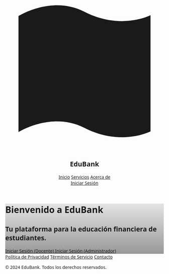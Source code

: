 <!DOCTYPE html>
<html>
  <head>
    <meta charset="UTF-8" />
    <meta name="viewport" content="width=device-width, initial-scale=1.0">
    <link rel="preconnect" href="https://fonts.gstatic.com/" crossorigin="" />
    <link
      rel="stylesheet"
      as="style"
      onload="this.rel='stylesheet'"
      href="https://fonts.googleapis.com/css2?display=swap&amp;family=Noto+Sans%3Awght%40400%3B500%3B700%3B900&amp;family=Public+Sans%3Awght%40400%3B500%3B700%3B900"
    />
    <title>EduBank</title>
    <link rel="icon" type="image/x-icon" href="data:image/x-icon;base64," />
    <script src="https://cdn.tailwindcss.com?plugins=forms,container-queries"></script>
  </head>
  <body>
    <div class="relative flex size-full min-h-screen flex-col bg-white group/design-root overflow-x-hidden" style='font-family: "Public Sans", "Noto Sans", sans-serif;'>
      <div class="layout-container flex h-full grow flex-col">
        <header class="flex items-center justify-between border-b border-solid border-b-[#f0f4f0] px-10 py-3">
          <div class="flex items-center gap-4 text-[#111811]">
            <div class="size-4">
              <svg viewBox="0 0 48 48" fill="none" xmlns="http://www.w3.org/2000/svg">
                <path
                  d="M4 42.4379C4 42.4379 14.0962 36.0744 24 41.1692C35.0664 46.8624 44 42.2078 44 42.2078L44 7.01134C44 7.01134 35.068 11.6577 24.0031 5.96913C14.0971 0.876274 4 7.27094 4 7.27094L4 42.4379Z"
                  fill="currentColor"
                ></path>
              </svg>
            </div>
            <h2 class="text-lg font-bold leading-tight tracking-[-0.015em]">EduBank</h2>
          </div>
          <div class="flex flex-1 justify-end gap-8">
            <div class="flex items-center gap-9">
              <a class="text-sm font-medium leading-normal" href="#">Inicio</a>
              <a class="text-sm font-medium leading-normal" href="#">Servicios</a>
              <a class="text-sm font-medium leading-normal" href="#">Acerca de</a>
            </div>
            <div class="flex gap-2">
              <a
                href="https://edubank.com/login"
                class="flex min-w-[84px] max-w-[480px] cursor-pointer items-center justify-center overflow-hidden rounded-full h-10 px-4 bg-[#f0f4f0] text-[#111811] text-sm font-bold leading-normal tracking-[0.015em]"
              >
                <span class="truncate">Iniciar Sesión</span>
              </a>
            </div>
          </div>
        </header>
        <div class="px-40 flex flex-1 justify-center py-5">
          <div class="layout-content-container flex flex-col max-w-[960px] flex-1">
            <div class="@container">
              <div class="@[480px]:p-4">
                <div
                  class="flex min-h-[480px] flex-col gap-6 bg-cover bg-center bg-no-repeat @[480px]:gap-8 @[480px]:rounded-xl items-center justify-center p-4"
                  style='background-image: linear-gradient(rgba(0, 0, 0, 0.1) 0%, rgba(0, 0, 0, 0.4) 100%), url("https://images.unsplash.com/photo-1519389950473-47ba0277781c?auto=format&fit=crop&w=1350&q=80");'
                >
                  <div class="flex flex-col gap-2 text-center">
                    <h1 class="text-white text-4xl font-black leading-tight tracking-[-0.033em] @[480px]:text-5xl">
                      Bienvenido a EduBank
                    </h1>
                    <h2 class="text-white text-sm font-normal leading-normal @[480px]:text-base">
                      Tu plataforma para la educación financiera de estudiantes.
                    </h2>
                  </div>
                  <div class="flex-wrap gap-3 flex justify-center">
                    <a
                      href="https://edubank.com/login-docentes"
                      class="flex min-w-[84px] max-w-[480px] cursor-pointer items-center justify-center overflow-hidden rounded-full h-10 px-4 bg-[#16ce16] text-[#111811] text-sm font-bold leading-normal tracking-[0.015em] @[480px]:h-12 @[480px]:px-5"
                    >
                      <span class="truncate">Iniciar Sesión (Docente)</span>
                    </a>
                    <a
                      href="https://edubank.com/login-admin"
                      class="flex min-w-[84px] max-w-[480px] cursor-pointer items-center justify-center overflow-hidden rounded-full h-10 px-4 bg-[#f0f4f0] text-[#111811] text-sm font-bold leading-normal tracking-[0.015em] @[480px]:h-12 @[480px]:px-5"
                    >
                      <span class="truncate">Iniciar Sesión (Administrador)</span>
                    </a>
                  </div>
                </div>
              </div>
            </div>
            <!-- (Aquí puedes dejar el resto de secciones: características, footer, etc. Igual que tu código original) -->
          </div>
        </div>
        <footer class="flex justify-center">
          <div class="flex max-w-[960px] flex-1 flex-col">
            <footer class="flex flex-col gap-6 px-5 py-10 text-center @container">
              <div class="flex flex-wrap items-center justify-center gap-6 @[480px]:flex-row @[480px]:justify-around">
                <a class="text-[#638863] text-base font-normal leading-normal min-w-40" href="#">Política de Privacidad</a>
                <a class="text-[#638863] text-base font-normal leading-normal min-w-40" href="#">Términos de Servicio</a>
                <a class="text-[#638863] text-base font-normal leading-normal min-w-40" href="#">Contacto</a>
              </div>
              <p class="text-[#638863] text-base font-normal leading-normal">© 2024 EduBank. Todos los derechos reservados.</p>
            </footer>
          </div>
        </footer>
      </div>
    </div>
  </body>
</html>
